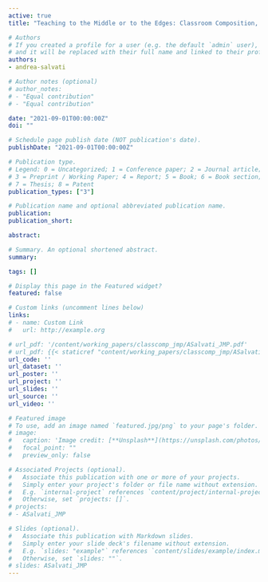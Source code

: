 ```yaml
---
active: true
title: "Teaching to the Middle or to the Edges: Classroom Composition, Instructional Choices, and Their Impact on Student Achievement"

# Authors
# If you created a profile for a user (e.g. the default `admin` user), write the username (folder name) here 
# and it will be replaced with their full name and linked to their profile.
authors:
- andrea-salvati

# Author notes (optional)
# author_notes:
# - "Equal contribution"
# - "Equal contribution"

date: "2021-09-01T00:00:00Z"
doi: ""

# Schedule page publish date (NOT publication's date).
publishDate: "2021-09-01T00:00:00Z"

# Publication type.
# Legend: 0 = Uncategorized; 1 = Conference paper; 2 = Journal article;
# 3 = Preprint / Working Paper; 4 = Report; 5 = Book; 6 = Book section;
# 7 = Thesis; 8 = Patent
publication_types: ["3"]

# Publication name and optional abbreviated publication name.
publication: 
publication_short:

abstract: 

# Summary. An optional shortened abstract.
summary: 

tags: []

# Display this page in the Featured widget?
featured: false

# Custom links (uncomment lines below)
links:
# - name: Custom Link
#   url: http://example.org

# url_pdf: '/content/working_papers/classcomp_jmp/ASalvati_JMP.pdf'
# url_pdf: {{< staticref "content/working_papers/classcomp_jmp/ASalvati_JMP.pdf" "newtab" >}}PDF{{< /staticref >}}
url_code: ''
url_dataset: ''
url_poster: ''
url_project: ''
url_slides: ''
url_source: ''
url_video: ''

# Featured image
# To use, add an image named `featured.jpg/png` to your page's folder. 
# image:
#   caption: 'Image credit: [**Unsplash**](https://unsplash.com/photos/pLCdAaMFLTE)'
#   focal_point: ""
#   preview_only: false

# Associated Projects (optional).
#   Associate this publication with one or more of your projects.
#   Simply enter your project's folder or file name without extension.
#   E.g. `internal-project` references `content/project/internal-project/index.md`.
#   Otherwise, set `projects: []`.
# projects:
# - ASalvati_JMP

# Slides (optional).
#   Associate this publication with Markdown slides.
#   Simply enter your slide deck's filename without extension.
#   E.g. `slides: "example"` references `content/slides/example/index.md`.
#   Otherwise, set `slides: ""`.
# slides: ASalvati_JMP
---
```


